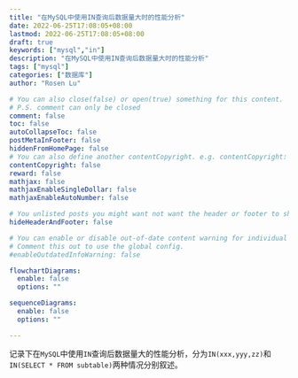 ```yaml
---
title: "在MySQL中使用IN查询后数据量大时的性能分析"
date: 2022-06-25T17:08:05+08:00
lastmod: 2022-06-25T17:08:05+08:00
draft: true
keywords: ["mysql","in"]
description: "在MySQL中使用IN查询后数据量大时的性能分析"
tags: ["mysql"]
categories: ["数据库"]
author: "Rosen Lu"

# You can also close(false) or open(true) something for this content.
# P.S. comment can only be closed
comment: false
toc: false
autoCollapseToc: false
postMetaInFooter: false
hiddenFromHomePage: false
# You can also define another contentCopyright. e.g. contentCopyright: "This is another copyright."
contentCopyright: false
reward: false
mathjax: false
mathjaxEnableSingleDollar: false
mathjaxEnableAutoNumber: false

# You unlisted posts you might want not want the header or footer to show
hideHeaderAndFooter: false

# You can enable or disable out-of-date content warning for individual post.
# Comment this out to use the global config.
#enableOutdatedInfoWarning: false

flowchartDiagrams:
  enable: false
  options: ""

sequenceDiagrams: 
  enable: false
  options: ""

---
```


记录下在`MySQL`中使用`IN`查询后数据量大的性能分析，分为`IN(xxx,yyy,zz)`和`IN(SELECT * FROM subtable)`两种情况分别叙述。

<!--more-->

